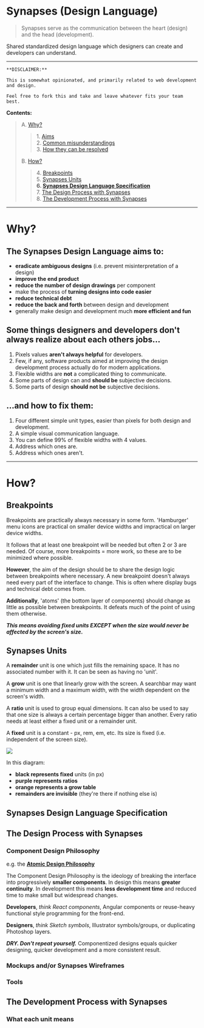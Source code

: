 # Synapses (Design Language)

> Synapses serve as the communication between the heart (design) and the head (development).

Shared standardized design language which designers can create and developers can
understand.

-----

```
**DISCLAIMER:**

This is somewhat opinionated, and primarily related to web development and design.

Feel free to fork this and take and leave whatever fits your team best.
```

**Contents:**

> A\. [Why?](#why)
> > 1\. [Aims](#the-synapses-design-language-aims-to)  
> > 2\. [Common misunderstandings](#some-things-designers-and-developers-dont-always-realize-about-each-others-jobs)   
> > 3\. [How they can be resolved](#and-how-to-fix-them)
> 
> B\. [How?](#how)
> > 4\. [Breakpoints](#breakpoints)  
> > 5\. [Synapses Units](#synapses-units)  
> > **6\. [Synapses Design Language Specification](#synapses-design-language-specification)**  
> > 7\. [The Design Process with Synapses](#the-design-process-with-synapses)  
> > 8\. [The Development Process with Synapses](#the-development-process-with-synapses)  

-----

# Why?

## The **Synapses Design Language aims to:**

* **eradicate ambiguous designs** (i.e. prevent misinterpretation of a design)
* **improve the end product**
* **reduce the number of design drawings** per component
* make the process of **turning designs into code easier**
* **reduce technical debt**
* **reduce the back and forth** between design and development
* generally make design and development much **more efficient and fun**

## Some things designers and developers don't always realize about each others jobs...

1) Pixels values **aren't always helpful** for developers.
2) Few, if any, software products aimed at improving the design development process
   actually do for modern applications.
3) Flexible widths are **not** a complicated thing to communicate.
4) Some parts of design can and **should be** subjective decisions.
5) Some parts of design **should not be** subjective decisions.

## ...and how to fix them:

1) Four different simple unit types, easier than pixels for both design and development.
2) A simple visual communication language.
3) You can define 99% of flexible widths with 4 values.
4) Address which ones are.
5) Address which ones aren't.

-----

# How?

## Breakpoints

Breakpoints are practically always necessary in some form. 'Hamburger' menu icons
are practical on smaller device widths and impractical on larger device widths.

It follows that at least one breakpoint will be needed but often 2 or 3 are needed.
Of course, more breakpoints = more work, so these are to be minimized where possible.

**However**, the aim of the design should be to share the design logic between
breakpoints where necessary. A new breakpoint doesn't always need every part of the
interface to change. This is often where display bugs and technical debt comes from.

**Additionally**, 'atoms' (the bottom layer of components) should change as little as
possible between breakpoints. It defeats much of the point of using them otherwise.

**_This means avoiding fixed units EXCEPT when the size would never be affected by the
screen's size._**

## Synapses Units

A **remainder** unit is one which just fills the remaining space. It has no 
associated number with it. It can be seen as having no 'unit'.

A **grow** unit is one that linearly grow with the screen. A searchbar may want a
minimum width and a maximum width, with the width dependent on the screen's width.

A **ratio** unit is used to group equal dimensions. It can also be used to say that one
size is always a certain percentage bigger than another. Every ratio needs at least
either a fixed unit or a remainder unit.

A **fixed** unit is a constant - px, rem, em, etc. Its size is fixed (i.e. independent
of the screen size).

![](http://i.imgur.com/z6vjV73.jpg)

In this diagram:

* **black represents fixed** units (in px)
* **purple represents ratios**
* **orange represents a grow table**
* **remainders are invisible** (they're there if nothing else is)

## **Synapses Design Language Specification**

## The Design Process with Synapses

### Component Design Philosophy

e.g. the **[Atomic Design Philosophy](http://atomicdesign.bradfrost.com/chapter-2/)**

The Component Design Philosophy is the ideology of breaking the interface into
progressively **smaller components**. In design this means **greater continuity**.
In development this means **less development time** and reduced time to make small but
widespread changes.

**Developers**, _think React components_, Angular components or reuse-heavy functional
style programming for the front-end.

**Designers**, _think Sketch symbols_, Illustrator symbols/groups, or duplicating
Photoshop layers.

**_DRY. Don't repeat yourself._** Componentized designs equals quicker designing,
quicker development and a more consistent result.

### Mockups and/or Synapses Wireframes

### Tools

## The Development Process with Synapses

### What each unit means
